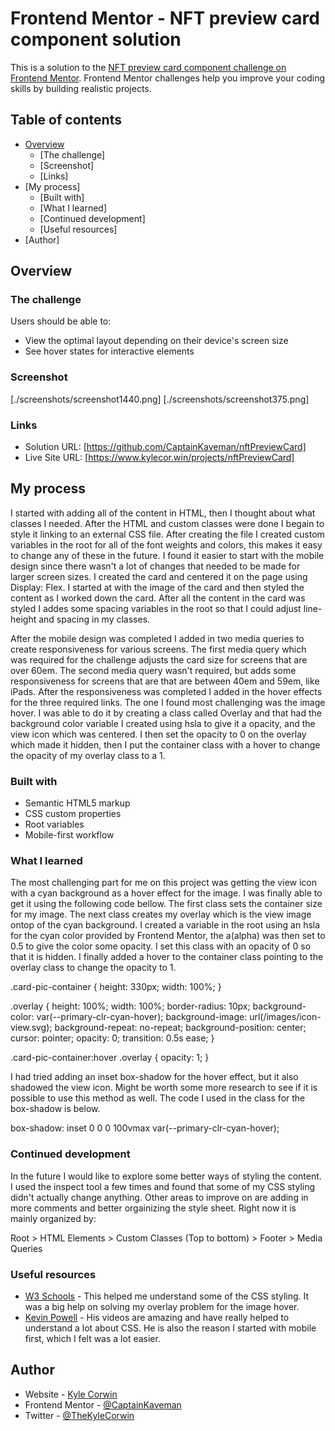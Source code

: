 # Frontend Mentor - NFT preview card component solution

This is a solution to the [NFT preview card component challenge on Frontend Mentor](https://www.frontendmentor.io/challenges/nft-preview-card-component-SbdUL_w0U). Frontend Mentor challenges help you improve your coding skills by building realistic projects. 

## Table of contents

- [Overview](#overview)
  - [The challenge]
  - [Screenshot]
  - [Links]
- [My process]
  - [Built with]
  - [What I learned]
  - [Continued development]
  - [Useful resources]
- [Author]

## Overview

### The challenge

Users should be able to:

- View the optimal layout depending on their device's screen size
- See hover states for interactive elements

### Screenshot

[./screenshots/screenshot1440.png]
[./screenshots/screenshot375.png]

### Links

- Solution URL: [https://github.com/CaptainKaveman/nftPreviewCard]
- Live Site URL: [https://www.kylecor.win/projects/nftPreviewCard]

## My process

I started with adding all of the content in HTML, then I thought about what classes I needed. After the HTML and custom classes were done I begain to style it linking to an external CSS file. After creating the file I created custom variables in the root for all of the font weights and colors, this makes it easy to change any of these in the future. I found it easier to start with the mobile design since there wasn't a lot of changes that needed to be made for larger screen sizes. I created the card and centered it on the page using Display: Flex. I started at with the image of the card and then styled the content as I worked down the card. After all the content in the card was styled I addes some spacing variables in the root so that I could adjust line-height and spacing in my classes. 

After the mobile design was completed I added in two media queries to create responsiveness for various screens. The first media query which was required for the challenge adjusts the card size for screens that are over 60em. The second media query wasn't required, but adds some responsiveness for screens that are that are between 40em and 59em, like iPads. After the responsiveness was completed I added in the hover effects for the three required links. The one I found most challenging was the image hover. I was able to do it by creating a class called Overlay and that had the background color variable I created using hsla to give it a opacity, and the view icon which was centered. I then set the opacity to 0 on the overlay which made it hidden, then I put the container class with a hover to change the opacity of my overlay class to a 1.

### Built with

- Semantic HTML5 markup
- CSS custom properties
- Root variables
- Mobile-first workflow

### What I learned

The most challenging part for me on this project was getting the view icon with a cyan background as a hover effect for the image. I was finally able to get it using the following code bellow. The first class sets the container size for my image. The next class creates my overlay which is the view image ontop of the cyan background. I created a variable in the root using an hsla for the cyan color provided by Frontend Mentor, the a(alpha) was then set to 0.5 to give the color some opacity. I set this class with an opacity of 0 so that it is hidden. I finally added a hover to the container class pointing to the overlay class to change the opacity to 1.

.card-pic-container {
	height: 330px;
	width: 100%;
}

.overlay {
	height: 100%;
	width: 100%;
	border-radius: 10px;
	background-color: var(--primary-clr-cyan-hover);
	background-image: url(/images/icon-view.svg);
	background-repeat: no-repeat;
	background-position: center;
	cursor: pointer;
	opacity: 0;
	transition: 0.5s ease;
}

.card-pic-container:hover .overlay {
	opacity: 1;
}

I had tried adding an inset box-shadow for the hover effect, but it also shadowed the view icon. Might be worth some more research to see if it is possible to use this method as well. The code I used in the class for the box-shadow is below.

box-shadow: inset 0 0 0 100vmax var(--primary-clr-cyan-hover);

### Continued development

In the future I would like to explore some better ways of styling the content. I used the inspect tool a few times and found that some of my CSS styling didn't actually change anything. Other areas to improve on are adding in more comments and better orgainizing the style sheet. Right now it is mainly organized by:

Root > HTML Elements > Custom Classes (Top to bottom) > Footer > Media Queries 

### Useful resources

- [W3 Schools](https://www.w3schools.com) - This helped me understand some of the CSS styling. It was a big help on solving my overlay problem for the image hover.
- [Kevin Powell](https://www.youtube.com/kepowob) - His videos are amazing and have really helped to understand a lot about CSS. He is also the reason I started with mobile first, which I felt was a lot easier.

## Author

- Website - [Kyle Corwin](https://www.kylecor.win)
- Frontend Mentor - [@CaptainKaveman](https://www.frontendmentor.io/profile/CaptainKaveman)
- Twitter - [@TheKyleCorwin](https://www.twitter.com/TheKyleCorwin)
